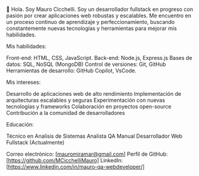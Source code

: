  👋 Hola. Soy Mauro Cicchelli. Soy un desarrollador fullstack en progreso con pasión por crear aplicaciones web robustas y escalables.
  Me encuentro en un proceso continuo de aprendizaje y perfeccionamiento, buscando constantemente nuevas tecnologías y herramientas para mejorar mis habilidades.

Mis habilidades:

Front-end: HTML, CSS, JavaScript.
Back-end: Node.js, Express.js
Bases de datos: SQL, NoSQL (MongoDB)
Control de versiones: Git, GitHub
Herramientas de desarrollo: GitHub Copilot, VsCode.

Mis intereses:

Desarrollo de aplicaciones web de alto rendimiento
Implementación de arquitecturas escalables y seguras
Experimentación con nuevas tecnologías y frameworks
Colaboración en proyectos open-source
Contribución a la comunidad de desarrolladores

Educación:

Técnico en Analisis de Sistemas
Analista QA Manual
Desarrollador Web Fullstack (Actualmente)

Correo electrónico: [mauromiramar@gmail.com]
Perfil de GitHub: [https://github.com/MCicchelliMauro]
LinkedIn: [https://www.linkedin.com/in/mauro-qa-webdeveloper/]

<!---
MCicchelliMauro/MCicchelliMauro is a ✨ special ✨ repository because its `README.md` (this file) appears on your GitHub profile.
You can click the Preview link to take a look at your changes.
--->



